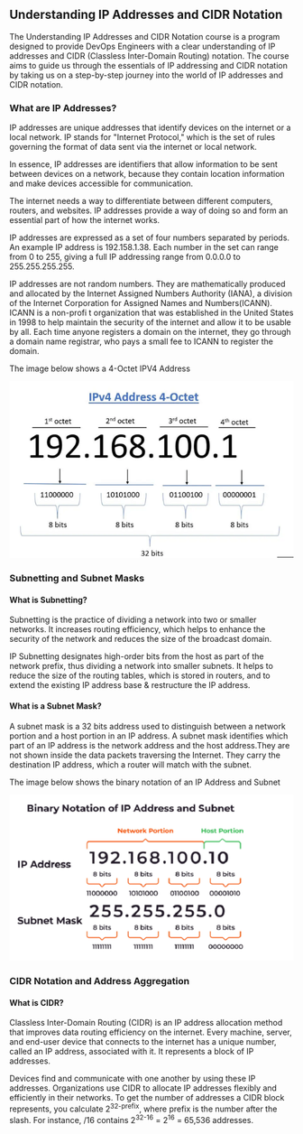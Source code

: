 
## Understanding IP Addresses and CIDR Notation

The Understanding IP Addresses and CIDR Notation course is a program designed to provide DevOps Engineers with a clear understanding of IP addresses and CIDR (Classless Inter-Domain Routing) notation. The course aims to guide us through the essentials of IP addressing and CIDR notation by taking us on a step-by-step journey into the world of IP addresses and CIDR notation. 

### What are IP Addresses?

IP addresses are unique addresses that identify devices on the internet or a local network. IP stands for "Internet Protocol," which is the set of rules governing the format of data sent via the internet or local network. 

In essence, IP addresses are identifiers that allow information to be sent between devices on a network, because they contain location information and make devices accessible for communication.

The internet needs a way to differentiate between different computers, routers, and websites. IP addresses provide a way of doing so and form an essential part of how the internet works.

IP addresses are expressed as a set of four numbers separated by periods. An example IP address is 192.158.1.38. Each number in the set can range from 0 to 255, giving a full IP addressing range from 0.0.0.0 to 255.255.255.255. 

IP addresses are not random numbers. They are mathematically produced and allocated by the Internet Assigned Numbers Authority (IANA), a division of the Internet Corporation for Assigned Names and Numbers(ICANN). ICANN is a non-profi t organization that was established in the United States in 1998 to help maintain the security of the internet and allow it to be usable by all. Each time anyone registers a domain on the internet, they go through a domain name registrar, who pays a small fee to ICANN to register the domain.

The image below shows a 4-Octet IPV4 Address

![alt text](Images/ipcidr1.png)

### Subnetting and Subnet Masks

#### What is Subnetting?

Subnetting is the practice of dividing a network into two or smaller networks. It increases routing efficiency, which helps to enhance the security of the network and reduces the size of the broadcast domain. 

IP Subnetting designates high-order bits from the host as part of the network prefix, thus dividing a network into smaller subnets. It helps to reduce the size of the routing tables, which is stored in routers, and to extend the existing IP address base & restructure the IP address.

#### What is a Subnet Mask?

A subnet mask is a 32 bits address used to distinguish between a network portion and a host portion in an IP address. A subnet mask identifies which part of an IP address is the network address and the host address.They are not shown inside the data packets traversing the Internet. They carry the destination IP address, which a router will match with the subnet.

The image below shows the binary notation of an IP Address and Subnet

![alt text](Images/ipcidr2.png)

### CIDR Notation and Address Aggregation

#### What is CIDR?

Classless Inter-Domain Routing (CIDR) is an IP address allocation method that improves data routing efficiency on the internet. Every machine, server, and end-user device that connects to the internet has a unique number, called an IP address, associated with it. It represents a block of IP addresses. 

Devices find and communicate with one another by using these IP addresses. Organizations use CIDR to allocate IP addresses flexibly and efficiently in their networks. To get the number of addresses a CIDR block represents, you calculate 2<sup>32-prefix</sup>, where prefix is the number after the slash. For instance, /16 contains 2<sup>32-16</sup> = 2<sup>16</sup> = 65,536 addresses.
